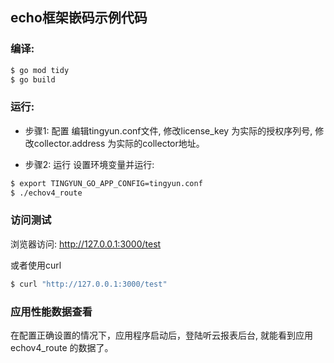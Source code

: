 ## echo框架嵌码示例代码

### 编译:
```bash
$ go mod tidy
$ go build
```
### 运行:
* 步骤1: 配置
  编辑tingyun.conf文件, 修改license_key 为实际的授权序列号, 修改collector.address 为实际的collector地址。

* 步骤2: 运行
  设置环境变量并运行:
```bash
$ export TINGYUN_GO_APP_CONFIG=tingyun.conf
$ ./echov4_route
```

### 访问测试
  浏览器访问: http://127.0.0.1:3000/test
  
  或者使用curl
```bash
$ curl "http://127.0.0.1:3000/test"
```

### 应用性能数据查看
  在配置正确设置的情况下，应用程序启动后，登陆听云报表后台, 就能看到应用 echov4_route 的数据了。

